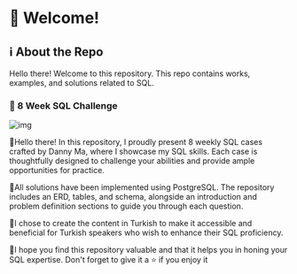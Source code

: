 # :wave: Welcome!

## :information_source: About the Repo

Hello there! Welcome to this repository. This repo contains works, examples, and solutions related to SQL.

### :diamond_shape_with_a_dot_inside: 8 Week SQL Challenge

![img](https://8weeksqlchallenge.com/images/8-week-sql-challenge.png)

:rocket:Hello there! In this repository, I proudly present 8 weekly SQL cases crafted by Danny Ma, where I showcase my SQL skills. Each case is thoughtfully designed to challenge your abilities and provide ample opportunities for practice.

:rocket:All solutions have been implemented using PostgreSQL. The repository includes an ERD, tables, and schema, alongside an introduction and problem definition sections to guide you through each question.

:rocket:I chose to create the content in Turkish to make it accessible and beneficial for Turkish speakers who wish to enhance their SQL proficiency.

:rocket:I hope you find this repository valuable and that it helps you in honing your SQL expertise. Don't forget to give it a ⭐️ if you enjoy it

